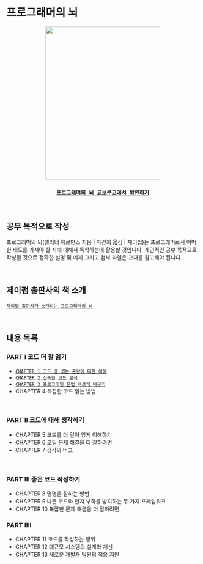 # 프로그래머의 뇌

<div align="center">
<img src="https://image.aladin.co.kr/product/28596/70/cover500/k832835755_1.jpg"  width="300" height="400"/>

### [`프로그래머의 뇌 교보문고에서 확인하기`](http://www.kyobobook.co.kr/product/detailViewKor.laf?ejkGb=KOR&mallGb=KOR&barcode=9791191600650&orderClick=LEA&Kc=)

</div>
<br>

## 공부 목적으로 작성

프로그래머의 뇌(펠리너 헤르만스 지음 | 차건회 옮김 | 제이펍)는 프로그래머로서 어떠한 태도를 가져야 할 지에 대해서 독학하는데 활용할 것입니다. 개인적인 공부 목적으로 작성될 것으로 정확한 설명 및 예제 그리고 첨부 파일은 교재를 참고해야 됩니다.

<br>

## 제이펍 출판사의 책 소개
[`제이펍 출판사가 소개하는 프로그래머의 뇌`](https://jpub.tistory.com/1234)

<br>

## 내용 목록

### PART I 코드 더 잘 읽기
- [`CHAPTER 1 코드 중 겪는 혼란에 대한 이해`](https://github.com/LimDae94/WORK-HARD/tree/main/programmer's-Brain/ch01)
- [`CHAPTER 2 신속한 코드 분석`](https://github.com/LimDae94/WORK-HARD/tree/main/programmer's-Brain/ch02)
- [`CHAPTER 3 프로그래밍 문법 빠르게 배우기`](https://github.com/LimDae94/WORK-HARD/tree/main/programmer's-Brain/ch03)
- CHAPTER 4 복잡한 코드 읽는 방법

<br>

### PART II 코드에 대해 생각하기
- CHAPTER 5 코드를 더 깊이 있게 이해하기
- CHAPTER 6 코딩 문제 해결을 더 잘하려면
- CHAPTER 7 생각의 버그

<br>

### PART III 좋은 코드 작성하기
- CHAPTER 8 명명을 잘하는 방법
- CHAPTER 9 나쁜 코드와 인지 부하를 방지하는 두 가지 프레임워크
- CHAPTER 10 복잡한 문제 해결을 더 잘하려면


### PART IIII
- CHAPTER 11 코드를 작성하는 행위
- CHAPTER 12 대규모 시스템의 설계와 개선
- CHAPTER 13 새로운 개발자 팀원의 적응 지원